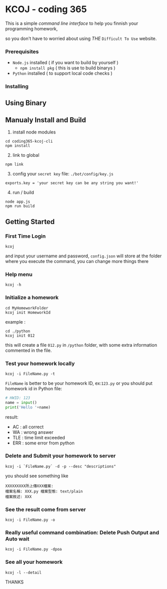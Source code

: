 # KCOJ - coding 365
This is a simple _command line interface_ to help you finnish your programming homework, 

so you don't have to worried about using _THE_ `Difficult To Use` website.

### Prerequisites
* `Node.js` installed ( if you want to build by yourself )
  - `npm install pkg` ( this is use to build binarys )
* `Python` installed  ( to support local code checks )
### Installing
## Using Binary

## Manualy Install and Build
1. install node modules
```
cd coding365-kcoj-cli
npm install
```
2. link to global
```
npm link
```
3. config your `secret key`
file: `./bot/config/key.js`
```
exports.key = 'your secret key can be any string you want!'
```
4. run / build
```
node app.js
npm run build
```

## Getting Started
### First Time Login
```
kcoj
```
and input your username and password, 
`config.json` will store at the folder where you execute the command,
you can change more things there

### Help menu
```
kcoj -h
```
### Initialize a homework
```
cd MyHomeworkFolder
kcoj init HomeworkId
```
example :
```
cd ./python
kcoj init 012
```
this will create a file `012.py` in `/python` folder,
with some extra information commented in the file.
### Test your homework locally
```
kcoj -i FileName.py -t
```
`FileName` is better to be your homework ID, ex:`123.py`
or you should put homework id in Python file:
``` python
# HWID: 123
name = input()
print('Hello '+name)
```
result: 
- AC : all correct
- WA : wrong answer
- TLE : time limit exceeded
- ERR : some error from python
### Delete and Submit your homework to server
```
kcoj -i `FileName.py` -d -p --desc "descriptions"
```
you should see something like
```
XXXXXXXXX所上傳XXX檔案:
檔案名稱: XXX.py 檔案型態: text/plain
檔案敘述: XXX
```
### See the result come from server
```
kcoj -i FileName.py -o
```
### Really useful command combination: Delete Push Output and Auto wait
```
kcoj -i FileName.py -dpoa
```
### See all your homework
```
kcoj -l --detail
```



THANKS
